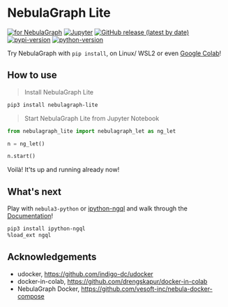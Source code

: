 # NebulaGraph Lite

[![for NebulaGraph](https://img.shields.io/badge/Toolchain-NebulaGraph-blue)](https://github.com/vesoft-inc/nebula)
[![Jupyter](https://img.shields.io/badge/Jupyter-Supported-brightgreen)](https://github.com/jupyterlab/jupyterlab)
[![GitHub release (latest by date)](https://img.shields.io/github/v/release/wey-gu/nebulagraph-lite?label=Version)](https://github.com/wey-gu/nebulagraph-lite/releases)
[![pypi-version](https://img.shields.io/pypi/v/nebulagraph-lite)](https://pypi.org/project/nebulagraph-lite/)
[![python-version](https://img.shields.io/badge/python-3.8%20|%203.9%20|%203.10%20|%203.11%20|%203.12-blue)](https://www.python.org/)

Try NebulaGraph with `pip install`, on Linux/ WSL2 or even [Google Colab](https://bit.ly/nebula-colab)!

## How to use

> Install NebulaGraph Lite

```bash
pip3 install nebulagraph-lite
```

> Start NebulaGraph Lite from Jupyter Notebook

```python
from nebulagraph_lite import nebulagraph_let as ng_let

n = ng_let()

n.start()
```

Voilà! It'ts up and running already now!

## What's next

Play with `nebula3-python` or [ipython-ngql](https://github.com/wey-gu/ipython-ngql) and walk through the [Documentation](https://docs.nebula-graph.io/)!

```bash
pip3 install ipython-ngql
%load_ext ngql
```

## Acknowledgements

- udocker, https://github.com/indigo-dc/udocker
- docker-in-colab, https://github.com/drengskapur/docker-in-colab
- NebulaGraph Docker, https://github.com/vesoft-inc/nebula-docker-compose
